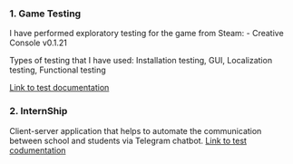 <h3>1. Game Testing</h3>
I have performed exploratory testing for the game from Steam:
- Creative Console v0.1.21

Types of testing that I have used:
Installation testing, GUI, Localization testing, Functional testing

<a href="https://github.com/NikUrs/NikolayUrsalov/tree/main/%22Creative%20Console%22%20game">Link to test documentation </a>

<h3>2. InternShip</h3>
Client-server application that helps to automate the communication between school and students via Telegram chatbot.
<a href="https://github.com/NikUrs/NikolayUrsalov/tree/main/INTERNSHIP%20-%20Prog%20Academy">Link to test codumentation</a>
